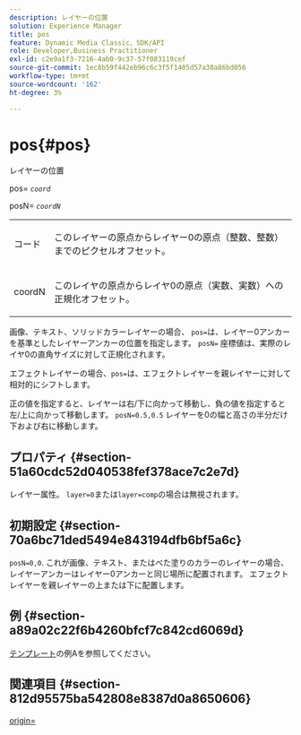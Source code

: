 ```yaml
---
description: レイヤーの位置
solution: Experience Manager
title: pos
feature: Dynamic Media Classic、SDK/API
role: Developer,Business Practitioner
exl-id: c2e9a1f3-7216-4ab0-9c37-57f083119cef
source-git-commit: 1ec8b59f442eb96c6c3f5f1405d57a38a86bd056
workflow-type: tm+mt
source-wordcount: '162'
ht-degree: 3%

---
```


# pos{#pos}

レイヤーの位置

pos= *`coord`*

posN= *`coordN`*

<table id="simpletable_754F76EE00BF4129B07502647FF172B7"> 
 <tr class="strow"> 
  <td class="stentry"> <p><span class="varname"> コード</span> </p> </td> 
  <td class="stentry"> <p>このレイヤーの原点からレイヤー0の原点（整数、整数）までのピクセルオフセット。 </p></td> 
 </tr> 
 <tr class="strow"> 
  <td class="stentry"> <p><span class="varname"> coordN</span> </p></td> 
  <td class="stentry"> <p>このレイヤの原点からレイヤ0の原点（実数、実数）への正規化オフセット。 </p></td> 
 </tr> 
</table>

画像、テキスト、ソリッドカラーレイヤーの場合、 `pos=`は、レイヤー0アンカーを基準としたレイヤーアンカーの位置を指定します。 `posN=` 座標値は、実際のレイヤ0の直角サイズに対して正規化されます。

エフェクトレイヤーの場合、`pos=`は、エフェクトレイヤーを親レイヤーに対して相対的にシフトします。

正の値を指定すると、レイヤーは右/下に向かって移動し、負の値を指定すると左/上に向かって移動します。 `posN=0.5,0.5` レイヤーを0の幅と高さの半分だけ下および右に移動します。

## プロパティ {#section-51a60cdc52d040538fef378ace7c2e7d}

レイヤー属性。 `layer=0`または`layer=comp`の場合は無視されます。

## 初期設定 {#section-70a6bc71ded5494e843194dfb6bf5a6c}

`posN=0,0`. これが画像、テキスト、またはべた塗りのカラーのレイヤーの場合、レイヤーアンカーはレイヤー0アンカーと同じ場所に配置されます。 エフェクトレイヤーを親レイヤーの上または下に配置します。

## 例 {#section-a89a02c22f6b4260bfcf7c842cd6069d}

[テンプレート](../../../../../is-api/http-ref/image-serving-api-ref/c-http-protocol-reference/c-templates/c-templates.md#concept-3cd2d2adae0e41b2979b9640244d4d3e)の例Aを参照してください。

## 関連項目 {#section-812d95575ba542808e8387d0a8650606}

[origin=](../../../../../is-api/http-ref/image-serving-api-ref/c-http-protocol-reference/c-command-reference/r-origin.md#reference-e11c7ac06e2240cc884c3fec98f05138)
